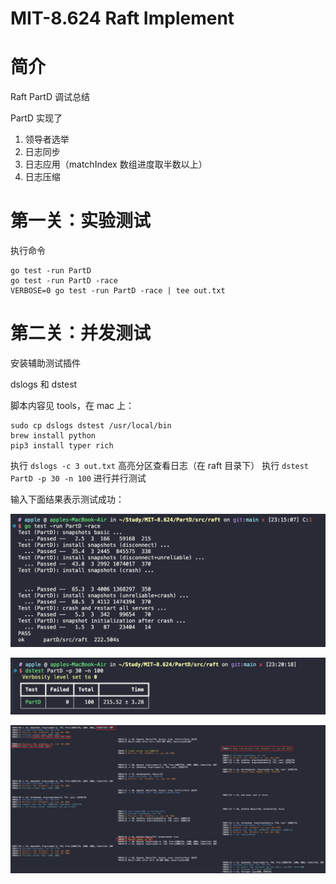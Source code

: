 # MIT-8.624 Raft Implement

# 简介

Raft PartD 调试总结

PartD 实现了
1. 领导者选举
2. 日志同步
3. 日志应用（matchIndex 数组进度取半数以上）
4. 日志压缩

# 第一关：实验测试

执行命令

```
go test -run PartD
go test -run PartD -race
VERBOSE=0 go test -run PartD -race | tee out.txt
```

# 第二关：并发测试

安装辅助测试插件

dslogs 和 dstest

脚本内容见 tools，在 mac 上：

```
sudo cp dslogs dstest /usr/local/bin
brew install python
pip3 install typer rich
```

执行 `dslogs -c 3 out.txt` 高亮分区查看日志（在 raft 目录下）
执行 `dstest PartD -p 30 -n 100` 进行并行测试

输入下面结果表示测试成功：

![](PartD/resource/images/2024-02-21-23-20-06.png)

![](PartD/resource/images/2024-02-21-23-37-00.png)

![](PartD/resource/images/2024-02-21-23-53-07.png)

